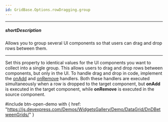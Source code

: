 ```yaml
---
id: GridBase.Options.rowDragging.group
---
```

---
##### shortDescription
Allows you to group several UI components so that users can drag and drop rows between them.

---
Set this property to identical values for the UI components you want to collect into a single group. This allows users to drag and drop rows between components, but only in the UI. To handle drag and drop in code, implement the [onAdd](/api-reference/10%20UI%20Components/GridBase/1%20Configuration/rowDragging/onAdd.md '{basewidgetpath}/Configuration/rowDragging/#onAdd') and [onRemove](/api-reference/10%20UI%20Components/GridBase/1%20Configuration/rowDragging/onRemove.md '{basewidgetpath}/Configuration/rowDragging/#onRemove') handlers. Both these handlers are executed simultaneously when a row is dropped to the target component, but **onAdd** is executed in the target component, while **onRemove** is executed in the source component.

#include btn-open-demo with {
    href: "https://js.devexpress.com/Demos/WidgetsGallery/Demo/DataGrid/DnDBetweenGrids/"
} 
